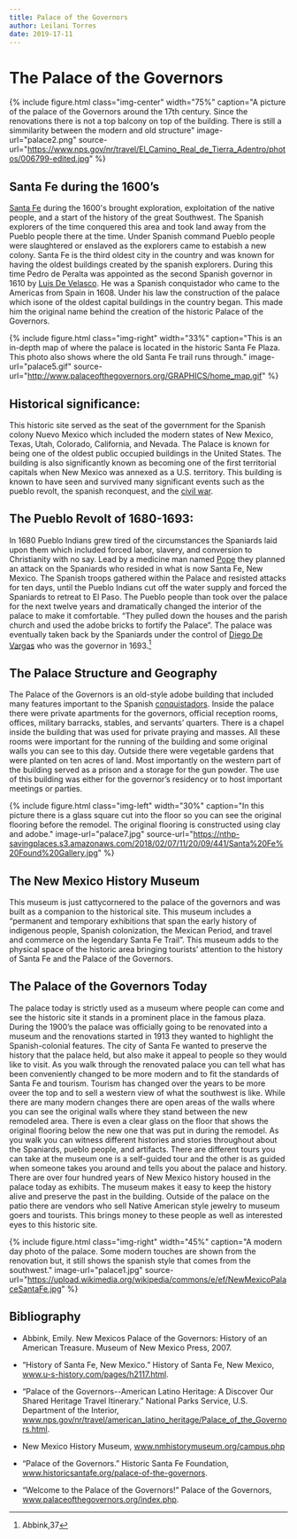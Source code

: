 ```yaml
---
title: Palace of the Governors 
author: Leilani Torres
date: 2019-17-11
---
```



# The Palace of the Governors 

{% include figure.html
  class="img-center"
  width="75%"
  caption="A picture of the palace of the Governors around the 17th century. Since the renovations there is not a top balcony on top of the building. There is still a simmilarity between the modern and old structure"
  image-url="palace2.png"
  source-url="https://www.nps.gov/nr/travel/El_Camino_Real_de_Tierra_Adentro/photos/006799-edited.jpg"
  %}

## Santa Fe during the 1600’s 

[Santa Fe](https://www.legendsofamerica.com/nm-santafe/) during the 1600's brought exploration, exploitation of the native people, and a start of the history of the great Southwest. The Spanish explorers of the time conquered this area and took land away from the Pueblo people there at the time. Under Spanish command Pueblo people were slaughtered or enslaved as the explorers came to estabish a new colony. Santa Fe is the third oldest city in the country and was known for having the oldest buildings created by the spanish explorers. During this time Pedro de Peralta was appointed as the second Spanish governor in 1610 by [Luis De Velasco](http://www.timelineindex.com/content/view/3807). He was a Spanish conquistador who came to the Americas from Spain in 1608. Under his law the construction of the palace which isone of the oldest capital buildings in the country began. This made him the original name behind the creation of the historic Palace of the Governors. 

{% include figure.html
  class="img-right"
  width="33%"
  caption="This is an in-depth map of where the palace is located in the historic Santa Fe Plaza. This photo also shows where the old Santa Fe trail runs through."
  image-url="palace5.gif"
  source-url="http://www.palaceofthegovernors.org/GRAPHICS/home_map.gif"
%}

## Historical significance: 

This historic site served as the seat of the government for the Spanish colony Nuevo Mexico which included the modern states of New Mexico, Texas, Utah, Colorado, California, and Nevada. The Palace is known for being one of the oldest public occupied buildings in the United States. The building is also significantly known as becoming one of the first territorial capitals when New Mexico was annexed as a U.S. territory. This building is known to have seen and survived many significant events such as the pueblo revolt, the spanish reconquest, and the [civil war](https://www.battlefields.org/learn/articles/brief-overview-american-civil-war).

## The Pueblo Revolt of 1680-1693:

In 1680 Pueblo Indians grew tired of the circumstances the Spaniards laid upon them which included forced labor, slavery, and conversion to Christianity with no say. Lead by a medicine man named [Pope](https://www.indigenouspeople.net/pope.htm) they planned an attack on the Spaniards who resided in what is now Santa Fe, New Mexico. The Spanish troops gathered within the Palace and resisted attacks for ten days, until the Pueblo Indians cut off the water supply and forced the Spaniards to retreat to El Paso. The Pueblo people than took over the palace for the next twelve years and dramatically changed the interior of the palace to make it comfortable. “They pulled down the houses and the parish church and used the adobe bricks to fortify the Palace”. The palace was eventually taken back by the Spaniards under the control of [Diego De Vargas](http://newmexicohistory.org/2012/06/27/diego-de-vargas/) who was the governor in 1693.[^A]

## The Palace Structure and Geography

The Palace of the Governors is an old-style adobe building that included many features important to the Spanish [conquistadors](https://www.thoughtco.com/the-spanish-conquistadors-2136564). Inside the palace there were private apartments for the governors, official reception rooms, offices, military barracks, stables, and servants’ quarters. There is a chapel inside the building that was used for private praying and masses. All these rooms were important for the running of the building and some original walls you can see to this day. Outside there were vegetable gardens that were planted on ten acres of land. Most importantly on the western part of the building served as a prison and a storage for the gun powder. The use of this building was either for the governor’s residency or to host important meetings or parties.

{% include figure.html
class="img-left"
width="30%"
caption="In this picture there is a glass square cut into the floor so you can see the original flooring before the remodel. The original flooring is constructed using clay and adobe."
image-url="palace7.jpg"
source-url="https://nthp-savingplaces.s3.amazonaws.com/2018/02/07/11/20/09/441/Santa%20Fe%20Found%20Gallery.jpg"
%}

## The New Mexico History Museum

This museum is just cattycornered to the palace of the governors and was built as a companion to the historical site. This museum includes a “permanent and temporary exhibitions that span the early history of indigenous people, Spanish colonization, the Mexican Period, and travel and commerce on the legendary Santa Fe Trail”. This museum adds to the physical space of the historic area bringing tourists’ attention to the history of Santa Fe and the Palace of the Governors.  

## The Palace of the Governors Today

The palace today is strictly used as a museum where people can come and see the historic site it stands in a prominent place in the famous plaza. During the 1900’s the palace was officially going to be renovated into a museum and the renovations started in 1913 they wanted to highlight the Spanish-colonial features. The city of Santa Fe wanted to preserve the history that the palace held, but also make it appeal to people so they would like to visit. As you walk through the renovated palace you can tell what has been conveniently changed to be more modern and to fit the standards of Santa Fe and tourism. Tourism has changed over the years to be more oveer the top and to sell a western view of what the southwest is like. While there are many modern changes there are open areas of the walls where you can see the original walls where they stand between the new remodeled area. There is even a clear glass on the floor that shows the original flooring below the new one that was put in during the remodel. As you walk you can witness different histories and stories throughout about the Spaniards, pueblo people, and artifacts. There are different tours you can take at the museum one is a self-guided tour and the other is as guided when someone takes you around and tells you about the palace and history. There are over four hundred years of New Mexico history housed in the palace today as exhibits. The museum makes it easy to keep the history alive and preserve the past in the building. Outside of the palace on the patio there are vendors who sell Native American style jewelry to museum goers and tourists. This brings money to these people as well as interested eyes to this historic site. 

{% include figure.html
  class="img-right"
  width="45%"
  caption="A modern day photo of the palace. Some modern touches are shown from the renovation but, it still shows the spanish style that comes from the southwest."
  image-url="palace1.jpg"
  source-url="https://upload.wikimedia.org/wikipedia/commons/e/ef/NewMexicoPalaceSantaFe.jpg"
%}

## Bibliography

- Abbink, Emily. New Mexicos Palace of the Governors: History of an American Treasure. Museum of New Mexico Press, 2007.
[^A]:Abbink,37

- “History of Santa Fe, New Mexico.” History of Santa Fe, New Mexico, www.u-s-history.com/pages/h2117.html.

- “Palace of the Governors--American Latino Heritage: A Discover Our Shared Heritage Travel Itinerary.” National Parks Service, U.S. Department of the Interior, www.nps.gov/nr/travel/american_latino_heritage/Palace_of_the_Governors.html.

- New Mexico History Museum, www.nmhistorymuseum.org/campus.php

- “Palace of the Governors.” Historic Santa Fe Foundation, www.historicsantafe.org/palace-of-the-governors.

- “Welcome to the Palace of the Governors!” Palace of the Governors, www.palaceofthegovernors.org/index.php.

